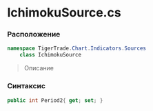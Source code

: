 
# IchimokuSource.cs
### Расположение
```csharp
namespace TigerTrade.Chart.Indicators.Sources  
    class IchimokuSource
```

> Описание

### Синтаксис
```csharp
public int Period2{ get; set; }
```
